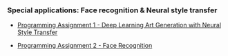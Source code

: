 ### Special applications: Face recognition & Neural style transfer

* [Programming Assignment 1 - Deep Learning Art Generation with Neural Style Transfer](https://github.com/JanelChumley/coursera_deep_learning_ai/blob/master/convolutional_neural_networks/week4/Art%2BGeneration%2Bwith%2BNeural%2BStyle%2BTransfer%2B-%2Bv2.ipynb)

* [Programming Assignment 2 - Face Recognition](https://github.com/JanelChumley/coursera_deep_learning_ai/blob/master/convolutional_neural_networks/week4/Face%2BRecognition%2Bfor%2Bthe%2BHappy%2BHouse%2B-%2Bv3.ipynb)
